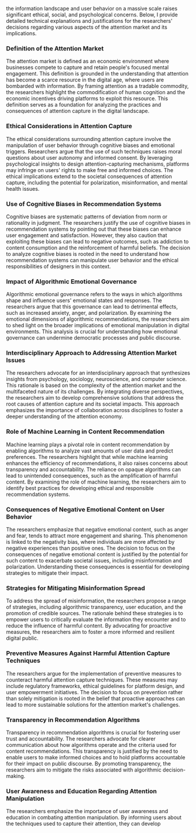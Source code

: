 the information landscape and user behavior on a massive scale raises significant ethical, social, and psychological concerns. Below, I provide detailed technical explanations and justifications for the researchers' decisions regarding various aspects of the attention market and its implications.

### Definition of the Attention Market
The attention market is defined as an economic environment where businesses compete to capture and retain people's focused mental engagement. This definition is grounded in the understanding that attention has become a scarce resource in the digital age, where users are bombarded with information. By framing attention as a tradable commodity, the researchers highlight the commodification of human cognition and the economic incentives driving platforms to exploit this resource. This definition serves as a foundation for analyzing the practices and consequences of attention capture in the digital landscape.

### Ethical Considerations in Attention Capture
The ethical considerations surrounding attention capture involve the manipulation of user behavior through cognitive biases and emotional triggers. Researchers argue that the use of such techniques raises moral questions about user autonomy and informed consent. By leveraging psychological insights to design attention-capturing mechanisms, platforms may infringe on users' rights to make free and informed choices. The ethical implications extend to the societal consequences of attention capture, including the potential for polarization, misinformation, and mental health issues.

### Use of Cognitive Biases in Recommendation Systems
Cognitive biases are systematic patterns of deviation from norm or rationality in judgment. The researchers justify the use of cognitive biases in recommendation systems by pointing out that these biases can enhance user engagement and satisfaction. However, they also caution that exploiting these biases can lead to negative outcomes, such as addiction to content consumption and the reinforcement of harmful beliefs. The decision to analyze cognitive biases is rooted in the need to understand how recommendation systems can manipulate user behavior and the ethical responsibilities of designers in this context.

### Impact of Algorithmic Emotional Governance
Algorithmic emotional governance refers to the ways in which algorithms shape and influence users' emotional states and responses. The researchers argue that this governance can lead to detrimental effects, such as increased anxiety, anger, and polarization. By examining the emotional dimensions of algorithmic recommendations, the researchers aim to shed light on the broader implications of emotional manipulation in digital environments. This analysis is crucial for understanding how emotional governance can undermine democratic processes and public discourse.

### Interdisciplinary Approach to Addressing Attention Market Issues
The researchers advocate for an interdisciplinary approach that synthesizes insights from psychology, sociology, neuroscience, and computer science. This rationale is based on the complexity of the attention market and the multifaceted nature of its challenges. By integrating diverse perspectives, the researchers aim to develop comprehensive solutions that address the root causes of attention capture and its societal impacts. This approach emphasizes the importance of collaboration across disciplines to foster a deeper understanding of the attention economy.

### Role of Machine Learning in Content Recommendation
Machine learning plays a pivotal role in content recommendation by enabling algorithms to analyze vast amounts of user data and predict preferences. The researchers highlight that while machine learning enhances the efficiency of recommendations, it also raises concerns about transparency and accountability. The reliance on opaque algorithms can lead to unintended consequences, such as the amplification of harmful content. By examining the role of machine learning, the researchers aim to identify best practices for developing ethical and responsible recommendation systems.

### Consequences of Negative Emotional Content on User Behavior
The researchers emphasize that negative emotional content, such as anger and fear, tends to attract more engagement and sharing. This phenomenon is linked to the negativity bias, where individuals are more affected by negative experiences than positive ones. The decision to focus on the consequences of negative emotional content is justified by the potential for such content to exacerbate societal issues, including misinformation and polarization. Understanding these consequences is essential for developing strategies to mitigate their impact.

### Strategies for Mitigating Misinformation Spread
To address the spread of misinformation, the researchers propose a range of strategies, including algorithmic transparency, user education, and the promotion of credible sources. The rationale behind these strategies is to empower users to critically evaluate the information they encounter and to reduce the influence of harmful content. By advocating for proactive measures, the researchers aim to foster a more informed and resilient digital public.

### Preventive Measures Against Harmful Attention Capture Techniques
The researchers argue for the implementation of preventive measures to counteract harmful attention capture techniques. These measures may include regulatory frameworks, ethical guidelines for platform design, and user empowerment initiatives. The decision to focus on prevention rather than solely mitigation is rooted in the belief that proactive approaches can lead to more sustainable solutions for the attention market's challenges.

### Transparency in Recommendation Algorithms
Transparency in recommendation algorithms is crucial for fostering user trust and accountability. The researchers advocate for clearer communication about how algorithms operate and the criteria used for content recommendations. This transparency is justified by the need to enable users to make informed choices and to hold platforms accountable for their impact on public discourse. By promoting transparency, the researchers aim to mitigate the risks associated with algorithmic decision-making.

### User Awareness and Education Regarding Attention Manipulation
The researchers emphasize the importance of user awareness and education in combating attention manipulation. By informing users about the techniques used to capture their attention, they can develop